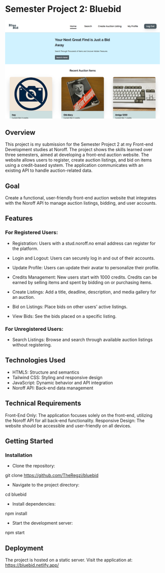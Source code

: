 # Semester Project 2: Bluebid 
![BlueBid Homepage image](./assets/bluebid-home.png)
## Overview
This project is my submission for the Semester Project 2 at my Front-end Development studies at Noroff. The project shows the skills learned over three semesters, aimed at developing a front-end auction website. The website allows users to register, create auction listings, and bid on items using a credit-based system. The application communicates with an existing API to handle auction-related data.

## Goal
Create a functional, user-friendly front-end auction website that integrates with the Noroff API to manage auction listings, bidding, and user accounts.

## Features
### For Registered Users:

- Registration: Users with a stud.noroff.no email address can register for the platform.
- Login and Logout: Users can securely log in and out of their accounts.
- Update Profile: Users can update their avatar to personalize their profile.

- Credits Management:
New users start with 1000 credits.
Credits can be earned by selling items and spent by bidding on or purchasing items.

- Create Listings:
Add a title, deadline, description, and media gallery for an auction.

- Bid on Listings:
Place bids on other users' active listings.

- View Bids:
See the bids placed on a specific listing.

### For Unregistered Users:

- Search Listings: Browse and search through available auction listings without registering.

## Technologies Used
- HTML5: Structure and semantics
- Tailwind CSS: Styling and responsive design
- JavaScript: Dynamic behavior and API integration
- Noroff API: Back-end data management

## Technical Requirements
Front-End Only: The application focuses solely on the front-end, utilizing the Noroff API for all back-end functionality.
Responsive Design: The website should be accessible and user-friendly on all devices.


## Getting Started
### Installation

- Clone the repository:

git clone <https://github.com/TheRegzi/bluebid>

- Navigate to the project directory:

cd bluebid

- Install dependencies:

npm install

- Start the development server:

npm start

## Deployment
The project is hosted on a static server. Visit the application at: https://bluebid.netlify.app/
